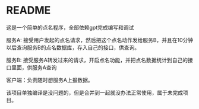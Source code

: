 # README

这是一个简单的点名程序，全部依赖gpt完成编写和调试

服务A: 接受用户发起的点名请求，然后把这个点名动作发给服务B，并且在10分钟以后查询服务B的点名数据库，存入自己的接口，供查询。

服务B: 接受服务A转发过来的请求，开启点名功能，并把点名数据统计到自己的接口里面，供服务A查询

客户端：负责随时想服务A上报数据。

该项目单独编译是没问题的，但是合并到一起就没办法正常使用，属于未完成项目。
